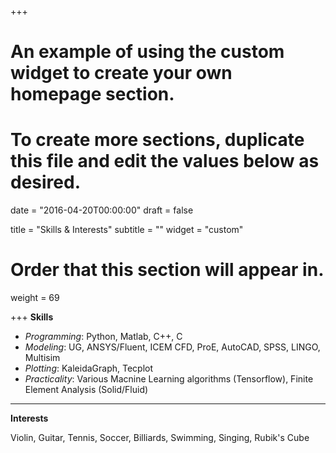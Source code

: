 +++
# An example of using the custom widget to create your own homepage section.
# To create more sections, duplicate this file and edit the values below as desired.

date = "2016-04-20T00:00:00"
draft = false

title = "Skills & Interests"
subtitle = ""
widget = "custom"

# Order that this section will appear in.
weight = 69

+++
__Skills__

+ *Programming*: Python, Matlab, C++, C
+ *Modeling*: UG, ANSYS/Fluent, ICEM CFD, ProE, AutoCAD, SPSS, LINGO, Multisim
+ *Plotting*: KaleidaGraph, Tecplot
+ *Practicality*: Various Macnine Learning algorithms (Tensorflow), Finite Element Analysis (Solid/Fluid)

---
__Interests__

Violin, Guitar, Tennis, Soccer, Billiards, Swimming, Singing, Rubik's Cube

